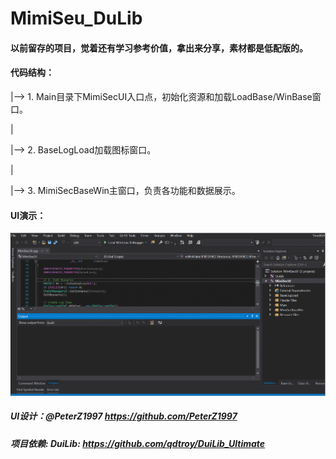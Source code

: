 # MimiSeu_DuLib

#### 以前留存的项目，觉着还有学习参考价值，拿出来分享，素材都是低配版的。

#### 代码结构：
|--> 1. Main目录下MimiSecUI入口点，初始化资源和加载LoadBase/WinBase窗口。

|

|--> 2. BaseLogLoad加载图标窗口。

|

|--> 3. MimiSecBaseWin主窗口，负责各功能和数据展示。

#### UI演示：
![image](https://github.com/TimelifeCzy/MimiSeu_DuLib/blob/main/GIF.gif)

##### UI设计：@PeterZ1997  https://github.com/PeterZ1997

##### 项目依赖: DuiLib: https://github.com/qdtroy/DuiLib_Ultimate
